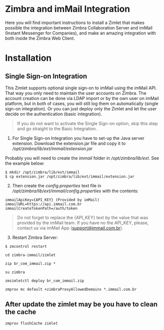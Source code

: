 # Zimbra and imMail Integration
Here you will find important instructions to install a Zimlet that makes possible the integration between Zimbra Collaboration Server and imMail (Instant Messenger for Companies), and make an amazing integration with both inside the Zimbra Web Client.

# Installation

## Single Sign-on Integration
This Zimlet supports optional single sign-on to imMail using the imMail API. That way you only need to maintain the user accounts on Zimbra. The account creation can be done via LDAP import or by the own user on imMail platform, but in both of cases, you will still log them on automatically (single sign-on integration). Or you can just deploy only the Zimlet and let the user decide on the authentication (basic integration).

> If you do not want to activate the Single Sign-on option,  skip this step and go straight to the Basic Integration.

1. For Single Sign-on Integration you have to set-up the Java server extension. Download the extension.jar file and copy it to _/opt/zimbra/lib/ext/immail/extension.jar_

Probably you will need to create the _immail_ folder in _/opt/zimbra/lib/ext_. See the example below:

```
$ mkdir /opt/zimbra/lib/ext/immail
$ cp extension.jar /opt/zimbra/lib/ext/immail/extension.jar
```

2. Then create the _config.properties_ text file in _/opt/zimbra/lib/ext/immail/config.properties_ with the contents:

```
immailApiKey={API_KEY} (Provided by imMail)
immailURL=https://api.immail.com.br
immailCreateTokenPath=/auth/token
```
> Do not forget to replace the {API_KEY} text by the value that was provided by the imMail team. If you have no the API_KEY, please, contact us via imMail App (support@immail.com.br).

3. Restart Zimbra Server:

```
$ zmcontrol restart
```

```
cd zimbra-immail/zimlet

zip br_com_immail.zip *

su zimbra

zmzimletctl deploy br_com_immail.zip

zmprov mc default +zimbraProxyAllowedDomains *.immail.com.br
```

  ## After update the zimlet may be you have to clean the cache
`
 zmprov flushCache zimlet
`
